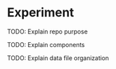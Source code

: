 # Experiment

TODO: Explain repo purpose

TODO: Explain components

TODO: Explain data file organization
